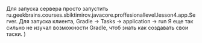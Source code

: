 Для запуска сервера просто запустить ru.geekbrains.courses.sbiktimirov.javacore.proffesionallevel.lesson4.app.Server.
Для запуска клиента, Gradle -> Tasks -> application -> run
Я еще так сильно не изучал возможности Gradle, чтоб знать как создавать свои таски. )